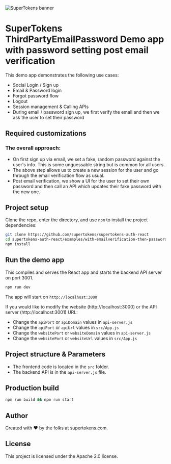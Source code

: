 ![SuperTokens banner](https://raw.githubusercontent.com/supertokens/supertokens-logo/master/images/Artboard%20%E2%80%93%2027%402x.png)

# SuperTokens ThirdPartyEmailPassword Demo app with password setting post email verification

This demo app demonstrates the following use cases:

-   Social Login / Sign up
-   Email & Password login
-   Forgot password flow
-   Logout
-   Session management & Calling APIs
-   During email / password sign up, we first verify the email and then we ask the user to set their password

## Required customizations

### The overall approach:

-   On first sign up via email, we set a fake, random password against the user's info. This is some unguessable string but is common for all users.
-   The above step allows us to create a new session for the user and go through the email verification flow as usual.
-   Post email verification, we show a UI for the user to set their own password and then call an API which updates their fake password with the new one.

## Project setup

Clone the repo, enter the directory, and use `npm` to install the project dependencies:

```bash
git clone https://github.com/supertokens/supertokens-auth-react
cd supertokens-auth-react/examples/with-emailverification-then-password-thirdpartyemailpassword
npm install
```

## Run the demo app

This compiles and serves the React app and starts the backend API server on port 3001.

```bash
npm run dev
```

The app will start on `http://localhost:3000`

If you would like to modify the website (http://localhost:3000) or the API server (http://localhost:3001) URL:

-   Change the `apiPort` or `apiDomain` values in `api-server.js`
-   Change the `apiPort` or `apiUrl` values in `src/App.js`
-   Change the `websitePort` or `websiteDomain` values in `api-server.js`
-   Change the `websitePort` or `websiteUrl` values in `src/App.js`

## Project structure & Parameters

-   The frontend code is located in the `src` folder.
-   The backend API is in the `api-server.js` file.

## Production build

```bash
npm run build && npm run start
```

## Author

Created with :heart: by the folks at supertokens.com.

## License

This project is licensed under the Apache 2.0 license.
